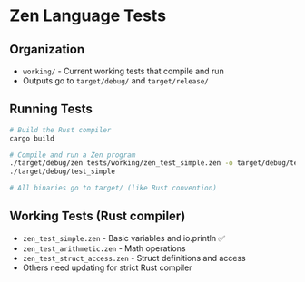 # Zen Language Tests

## Organization

- `working/` - Current working tests that compile and run
- Outputs go to `target/debug/` and `target/release/`

## Running Tests

```bash
# Build the Rust compiler
cargo build

# Compile and run a Zen program
./target/debug/zen tests/working/zen_test_simple.zen -o target/debug/test_simple
./target/debug/test_simple

# All binaries go to target/ (like Rust convention)
```

## Working Tests (Rust compiler)

- `zen_test_simple.zen` - Basic variables and io.println ✅
- `zen_test_arithmetic.zen` - Math operations
- `zen_test_struct_access.zen` - Struct definitions and access
- Others need updating for strict Rust compiler
